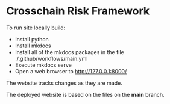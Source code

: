 # Crosschain Risk Framework


To run site locally build:

* Install python
* Install mkdocs
* Install all of the mkdocs packages in the file ./.github/workflows/main.yml
* Execute mkdocs serve
* Open a web browser to http://127.0.0.1:8000/

The website tracks changes as they are made. 

The deployed website is based on the files on the **main** branch.



